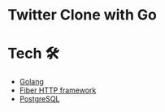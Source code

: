 # Twitter Clone with Go


# Tech 🛠

- [Golang](golang.org)
- [Fiber HTTP framework](https://github.com/gofiber/fiber)
- [PostgreSQL](postgresql.org)
